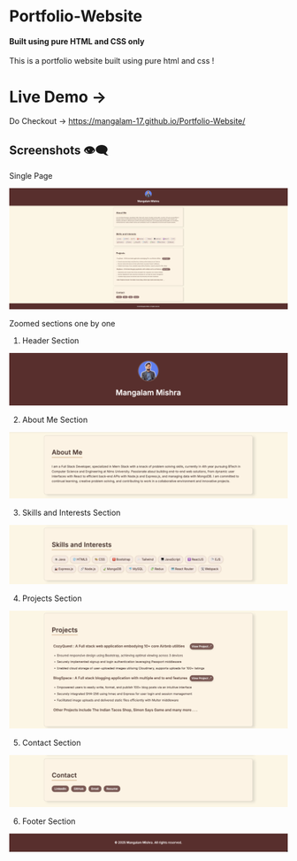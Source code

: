 # Portfolio-Website
#### Built using pure HTML and CSS only  

This is a portfolio website built using pure html and css !

# Live Demo ->

Do Checkout -> https://mangalam-17.github.io/Portfolio-Website/

## Screenshots 👁️‍🗨️

Single Page

![Complete Portfolio](https://github.com/Mangalam-17/Vault-Of-Codes-Internship-2025/blob/f67283012e3a8d2515e1758d7d3d65ea9a2598ff/Assignment-1/Complete.png)

Zoomed sections one by one

1. Header Section

![Header Section](https://github.com/Mangalam-17/Portfolio-Website/blob/df020292892bd30e3301fd3eda9f2bbfd5be08e0/Screenshots/Header.png)

2. About Me Section

![About Me Section](https://github.com/Mangalam-17/Portfolio-Website/blob/d09d9766c17b66253168dd3ac70221e70b0df284/Screenshots/AboutMe.png)

3. Skills and Interests Section

![Skills and Interests Section](https://github.com/Mangalam-17/Portfolio-Website/blob/d09d9766c17b66253168dd3ac70221e70b0df284/Screenshots/Skills%26Interests.png)

4. Projects Section

![Projects Section](https://github.com/Mangalam-17/Portfolio-Website/blob/d09d9766c17b66253168dd3ac70221e70b0df284/Screenshots/Projects.png)

5. Contact Section

![Contact Section](https://github.com/Mangalam-17/Portfolio-Website/blob/d09d9766c17b66253168dd3ac70221e70b0df284/Screenshots/Contacts.png)

6. Footer Section

![Footer Section](https://github.com/Mangalam-17/Portfolio-Website/blob/d09d9766c17b66253168dd3ac70221e70b0df284/Screenshots/Footer.png)
